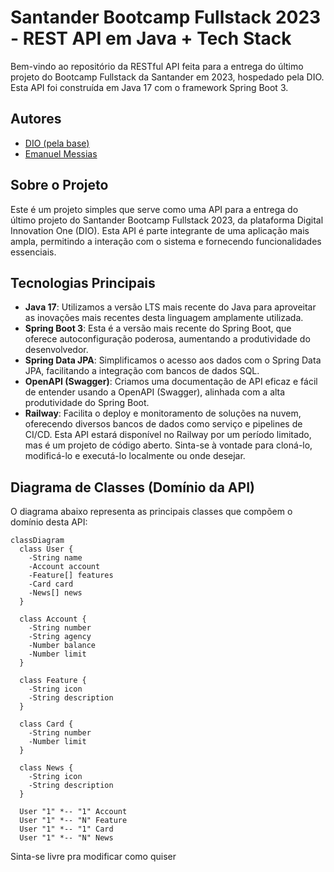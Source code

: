 # Santander Bootcamp Fullstack 2023 - REST API em Java + Tech Stack
Bem-vindo ao repositório da RESTful API feita para a entrega do último projeto do Bootcamp Fullstack da Santander em 2023, hospedado pela DIO. Esta API foi construída em Java 17 com o framework Spring Boot 3.

## Autores
- [DIO (pela base)](https://github.com/digitalinnovationone)
- [Emanuel Messias](https://github.com/messiasof)

## Sobre o Projeto
Este é um projeto simples que serve como uma API para a entrega do último projeto do Santander Bootcamp Fullstack 2023, da plataforma Digital Innovation One (DIO). Esta API é parte integrante de uma aplicação mais ampla, permitindo a interação com o sistema e fornecendo funcionalidades essenciais.

## Tecnologias Principais
- **Java 17**: Utilizamos a versão LTS mais recente do Java para aproveitar as inovações mais recentes desta linguagem amplamente utilizada.
- **Spring Boot 3**: Esta é a versão mais recente do Spring Boot, que oferece autoconfiguração poderosa, aumentando a produtividade do desenvolvedor.
- **Spring Data JPA**: Simplificamos o acesso aos dados com o Spring Data JPA, facilitando a integração com bancos de dados SQL.
- **OpenAPI (Swagger)**: Criamos uma documentação de API eficaz e fácil de entender usando a OpenAPI (Swagger), alinhada com a alta produtividade do Spring Boot.
- **Railway**: Facilita o deploy e monitoramento de soluções na nuvem, oferecendo diversos bancos de dados como serviço e pipelines de CI/CD. Esta API estará disponível no Railway por um período limitado, mas é um projeto de código aberto. Sinta-se à vontade para cloná-lo, modificá-lo e executá-lo localmente ou onde desejar.

## Diagrama de Classes (Domínio da API)
O diagrama abaixo representa as principais classes que compõem o domínio desta API:

```mermaid
classDiagram
  class User {
    -String name
    -Account account
    -Feature[] features
    -Card card
    -News[] news
  }

  class Account {
    -String number
    -String agency
    -Number balance
    -Number limit
  }

  class Feature {
    -String icon
    -String description
  }

  class Card {
    -String number
    -Number limit
  }

  class News {
    -String icon
    -String description
  }

  User "1" *-- "1" Account
  User "1" *-- "N" Feature
  User "1" *-- "1" Card
  User "1" *-- "N" News
  ```

Sinta-se livre pra modificar como quiser